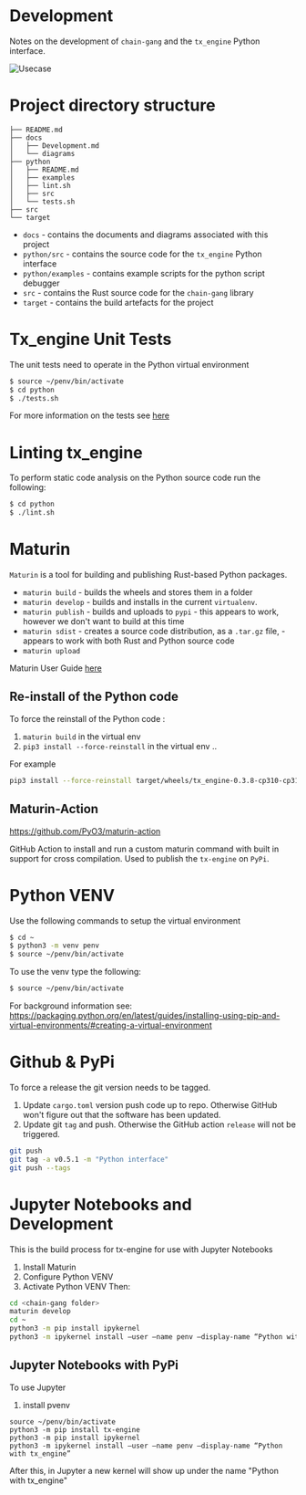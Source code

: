 # Development

Notes on the development of `chain-gang` and the `tx_engine` Python interface.

![Usecase](diagrams/overview.png)

# Project directory structure
```
├── README.md
├── docs
│   ├── Development.md
│   └── diagrams
├── python
│   ├── README.md
│   ├── examples
│   ├── lint.sh
│   ├── src
│   └── tests.sh
├── src
└── target
```
* `docs` - contains the documents and diagrams associated with this project
* `python/src` - contains the source code for the `tx_engine` Python interface
* `python/examples` - contains example scripts for the python script debugger
* `src` - contains the Rust source code for the `chain-gang` library
* `target` - contains the build artefacts for the project



# Tx_engine Unit Tests
The unit tests need to operate in the Python virtual environment

```bash
$ source ~/penv/bin/activate
$ cd python
$ ./tests.sh
```

For more information on the tests see [here](../python/src/tests/README.md)

# Linting tx_engine

To perform static code analysis on the Python source code run the following:

```bash
$ cd python
$ ./lint.sh
```

# Maturin
`Maturin` is a tool for building and publishing Rust-based Python packages. 

* `maturin build` - builds the wheels and stores them in a folder
* `maturin develop` - builds and installs in the current `virtualenv`.
* `maturin publish` - builds and uploads to `pypi` - this appears to work, however we don't want to build at this time
* `maturin sdist` - creates a source code distribution, as a `.tar.gz` file, - appears to work with both Rust and Python source code
* `maturin upload`

Maturin User Guide [here](https://www.maturin.rs/)

## Re-install of the Python code
To force the reinstall of the Python code :
1) `maturin build` in the virtual env 
2) `pip3 install --force-reinstall` in the virtual env .. 

For example
``` bash
pip3 install --force-reinstall target/wheels/tx_engine-0.3.8-cp310-cp310-macosx_11_0_arm64.whl
```

## Maturin-Action
https://github.com/PyO3/maturin-action

GitHub Action to install and run a custom maturin command with built in support for cross compilation.
Used to publish the `tx-engine` on `PyPi`.

# Python VENV

Use the following commands to setup the virtual environment

```bash
$ cd ~
$ python3 -m venv penv
$ source ~/penv/bin/activate
```

To use the venv type the following:

```bash
$ source ~/penv/bin/activate
```

For background information see:
https://packaging.python.org/en/latest/guides/installing-using-pip-and-virtual-environments/#creating-a-virtual-environment


# Github & PyPi

To force a release the git version needs to be tagged.
1) Update `cargo.toml` version push code up to repo. Otherwise GitHub won't figure out that the software has been updated.
2) Update git `tag` and push. Otherwise the GitHub action `release` will not be triggered.

```bash
git push
git tag -a v0.5.1 -m "Python interface"
git push --tags
```

# Jupyter Notebooks and Development
This is the build process for tx-engine for use with Jupyter Notebooks

1) Install Maturin
2) Configure Python VENV
3) Activate Python VENV
Then:

``` bash
cd <chain-gang folder>
maturin develop
cd ~
python3 -m pip install ipykernel
python3 -m ipykernel install —user —name penv —display-name “Python with tx_engine”
``` 


## Jupyter Notebooks with PyPi
To use Jupyter 

1) install pvenv
```
source ~/penv/bin/activate
python3 -m pip install tx-engine
python3 -m pip install ipykernel
python3 -m ipykernel install —user —name penv —display-name “Python with tx_engine”
```

After this, in Jupyter a new kernel will show up under the name "Python with tx_engine"
